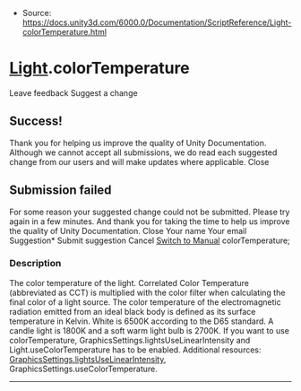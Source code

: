 * Source: https://docs.unity3d.com/6000.0/Documentation/ScriptReference/Light-colorTemperature.html

#  [Light](https://docs.unity3d.com/6000.0/Documentation/ScriptReference/Light.html).colorTemperature
Leave feedback
Suggest a change
## Success!
Thank you for helping us improve the quality of Unity Documentation. Although we cannot accept all submissions, we do read each suggested change from our users and will make updates where applicable.
Close
## Submission failed
For some reason your suggested change could not be submitted. Please <a>try again</a> in a few minutes. And thank you for taking the time to help us improve the quality of Unity Documentation.
Close
Your name Your email Suggestion* Submit suggestion
Cancel
[Switch to Manual](https://docs.unity3d.com/6000.0/Documentation/Manual/class-Light.html "Go to Light Component in the Manual")
colorTemperature; 
### Description
The color temperature of the light. Correlated Color Temperature (abbreviated as CCT) is multiplied with the color filter when calculating the final color of a light source. The color temperature of the electromagnetic radiation emitted from an ideal black body is defined as its surface temperature in Kelvin. White is 6500K according to the D65 standard. A candle light is 1800K and a soft warm light bulb is 2700K. If you want to use colorTemperature, GraphicsSettings.lightsUseLinearIntensity and Light.useColorTemperature has to be enabled. Additional resources: [GraphicsSettings.lightsUseLinearIntensity](https://docs.unity3d.com/6000.0/Documentation/ScriptReference/Rendering.GraphicsSettings-lightsUseLinearIntensity.html), GraphicsSettings.useColorTemperature. 
* * *
